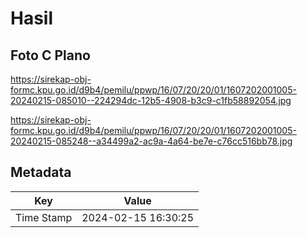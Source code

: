 # Hasil

## Foto C Plano

https://sirekap-obj-formc.kpu.go.id/d9b4/pemilu/ppwp/16/07/20/20/01/1607202001005-20240215-085010--224294dc-12b5-4908-b3c9-c1fb58892054.jpg

https://sirekap-obj-formc.kpu.go.id/d9b4/pemilu/ppwp/16/07/20/20/01/1607202001005-20240215-085248--a34499a2-ac9a-4a64-be7e-c76cc516bb78.jpg


## Metadata

| Key        | Value               |
| ---------- | ------------------- |
| Time Stamp | 2024-02-15 16:30:25 |



